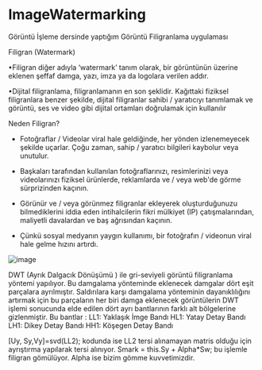 # ImageWatermarking
Görüntü İşleme dersinde yaptığım Görüntü Filigranlama uygulaması


Filigran
(Watermark)

•Filigran diğer adıyla ‘watermark’ tanım olarak, bir görüntünün üzerine eklenen şeffaf damga, yazı, imza ya da logolara verilen addır.

•Dijital filigranlama, filigranlamanın en son şeklidir. Kağıttaki fiziksel filigranlara benzer şekilde, dijital filigranlar sahibi / yaratıcıyı tanımlamak ve görüntü, ses ve video gibi dijital ortamları doğrulamak için kullanılır


Neden Filigran?

- Fotoğraflar / Videolar viral hale geldiğinde, her 
yönden izlenemeyecek şekilde uçarlar. Çoğu 
zaman, sahip / yaratıcı bilgileri kaybolur veya 
unutulur.

- Başkaları tarafından kullanılan fotoğraflarınızı, 
resimlerinizi veya videolarınızı fiziksel ürünlerde, 
reklamlarda ve / veya web'de görme sürprizinden 
kaçının.

- Görünür ve / veya görünmez filigranlar ekleyerek 
oluşturduğunuzu bilmediklerini iddia eden 
intihalcilerin fikri mülkiyet (IP) çatışmalarından, 
maliyetli davalardan ve baş ağrısından kaçının.     


- Çünkü sosyal medyanın yaygın kullanımı, bir 
fotoğrafın / videonun viral hale gelme hızını artırdı.



![image](https://user-images.githubusercontent.com/105684427/171412781-5cd1d392-26d7-48f5-8dd6-80454f097ed0.png)




DWT (Ayrık Dalgacık Dönüşümü ) ile gri-seviyeli görüntü filigranlama yöntemi yapılıyor. Bu damgalama 
yönteminde eklenecek damgalar dört eşit parçalara ayrılmıştır. Saldırılara karşı damgalama yönteminin dayanıklılığını 
artırmak için bu parçaların her biri damga eklenecek görüntülerin DWT işlemi sonucunda elde edilen dört ayrı 
bantlarının farklı alt bölgelerine gizlenmiştir. 
Bu bantlar :
              LL1: Yaklaşık İmge Bandı
              HL1: Yatay Detay Bandı
              LH1: Dikey Detay Bandı
              HH1: Köşegen Detay Bandı

[Uy, Sy,Vy]=svd(LL2); 
kodunda ise LL2 tersi alınamayan matris olduğu için ayrıştırma yapılarak tersi alınıyor.
Smark = this.Sy + Alpha*Sw; bu işlemle filigran gömülüyor. 
Alpha ise bizim gömme kuvvetimizdir.


